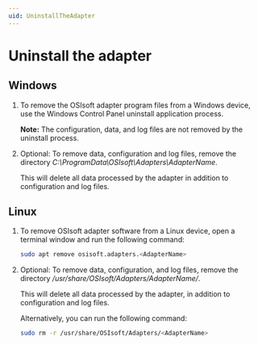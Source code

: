 ```yaml
---
uid: UninstallTheAdapter
---
```


# Uninstall the adapter

## Windows

1. To remove the OSIsoft adapter program files from a Windows device, use the Windows Control Panel uninstall application process.

    **Note:** The configuration, data, and log files are not removed by the uninstall process.

2. Optional: To remove data, configuration and log files, remove the directory _C:\ProgramData\OSIsoft\Adapters\AdapterName_.

    This will delete all data processed by the adapter in addition to configuration and log files.


## Linux

1. To remove OSIsoft adapter software from a Linux device, open a terminal window and run the following command:

    ```bash
    sudo apt remove osisoft.adapters.<AdapterName>
    ```

2. Optional: To remove data, configuration, and log files, remove the directory _/usr/share/OSIsoft/Adapters/AdapterName/_.

    This will delete all data processed  by the adapter, in addition to configuration and log files.

    Alternatively, you can run the following command:

    ```bash
    sudo rm -r /usr/share/OSIsoft/Adapters/<AdapterName>
    ```
